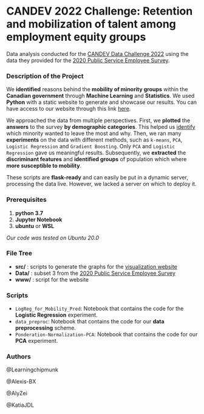# CANDEV 2022 Challenge: Retention and mobilization of talent among employment equity groups

Data analysis conducted for the [CANDEV Data Challenge 2022](https://candev.statcan.gc.ca/home) using the data they provided for the [2020 Public Service Employee Survey](https://open.canada.ca/data/en/dataset/4301f4bb-1daa-4b50-afab-d1193b5d2284/resource/25076d6a-84c0-48d0-97a9-f9d20ec2a10d).

### Description of the Project

We **identified** reasons behind the **mobility of minority groups** within the **Canadian government** through **Machine Learning** and **Statistics**. We used **Python** with a static website to generate and showcase our results. You can have access to our website through this link [here](http://candev.mobility.ca.s3-website-us-east-1.amazonaws.com/?fbclid=IwAR2vqHPWC0hd5koFO_n6JsdlQ8VepDJU5N-jzZkIVRQe3N2iX9FLYdKafJE). 

We approached the data from multiple perspectives. First, we **plotted** the **answers** to the survey **by demographic categories**. This helped us <u>identify</u> which minority wanted to leave the most and why. Then, we ran many **experiments** on the data with different methods, such as `k-means`, `PCA`, `Logistic Regression` and `Gradient Boosting`. Only `PCA` and `Logistic Regression` gave us meaningful results.  Subsequently, we **extracted** the **discriminant features** and **identified groups** of population which where **more susceptible to mobility**. 

These scripts are **flask-ready** and can easily be put in a dynamic server, processing the data live. However, we lacked a server on which to deploy it.

### Prerequisites

1. **python 3.7**
1. **Jupyter Notebook**
2. **ubuntu** or **WSL**

*Our code was tested on Ubuntu 20.0*

### File Tree

* **src/** : scripts to generate the graphs for the [visualization website](http://candev.mobility.ca.s3-website-us-east-1.amazonaws.com/)
* **Data/** : subset 3 from the [2020 Public Service Employee Survey](https://open.canada.ca/data/en/dataset/4301f4bb-1daa-4b50-afab-d1193b5d2284/resource/25076d6a-84c0-48d0-97a9-f9d20ec2a10d)
* **www/** : script for the website

### Scripts

- `LogReg_for_Mobility_Pred`: Notebook that contains the code for the **Logistic Regression** experiment.
- `data_preproc`: Notebook that contains the code for our **data preprocessing** scheme.
- `Ponderation-Normalization-PCA`: Notebook that contains the code for our **PCA** experiment.

### Authors

@Learningchipmunk

@Alexis-BX

@AlyZei

@KatiaJDL
